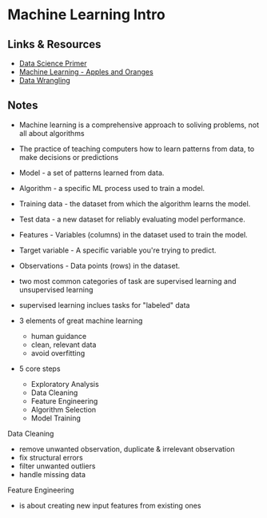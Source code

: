 # Machine Learning Intro

## Links & Resources

- [Data Science Primer](https://elitedatascience.com/primer)
- [Machine Learning - Apples and Oranges](https://www.youtube.com/watch?v=cKxRvEZd3Mw)
- [Data Wrangling](https://elitedatascience.com/python-data-wrangling-tutorial)

## Notes

- Machine learning is a comprehensive approach to soliving problems, not all about algorithms
- The practice of teaching computers how to learn patterns from data, to make decisions or predictions
- Model - a set of patterns learned from data.
- Algorithm - a specific ML process used to train a model.
- Training data - the dataset from which the algorithm learns the model.
- Test data - a new dataset for reliably evaluating model performance.
- Features - Variables (columns) in the dataset used to train the model.
- Target variable - A specific variable you're trying to predict.
- Observations - Data points (rows) in the dataset.

- two most common categories of task are supervised learning and unsupervised learning
- supervised learning inclues tasks for "labeled" data

- 3 elements of great machine learning

  - human guidance
  - clean, relevant data
  - avoid overfitting

- 5 core steps
  - Exploratory Analysis
  - Data Cleaning
  - Feature Engineering
  - Algorithm Selection
  - Model Training

Data Cleaning

- remove unwanted observation, duplicate & irrelevant observation
- fix structural errors
- filter unwanted outliers
- handle missing data

Feature Engineering

- is about creating new input features from existing ones
